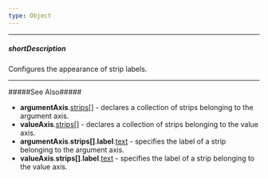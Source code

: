 ```yaml
---
type: Object
---
```

---
##### shortDescription
Configures the appearance of strip labels.

---
#####See Also#####
- **argumentAxis**.[strips[]](/Documentation/ApiReference/Data_Visualization_Widgets/dxChart/Configuration/argumentAxis/strips/) - declares a collection of strips belonging to the argument axis.
- **valueAxis**.[strips[]](/Documentation/ApiReference/Data_Visualization_Widgets/dxChart/Configuration/valueAxis/strips/) - declares a collection of strips belonging to the value axis.
- **argumentAxis**.**strips[]**.**label**.[text](/api-reference/20%20Data%20Visualization%20Widgets/dxChart/1%20Configuration/argumentAxis/strips/label/text.md '/Documentation/ApiReference/Data_Visualization_Widgets/dxChart/Configuration/argumentAxis/strips/label/#text') - specifies the label of a strip belonging to the argument axis.
- **valueAxis**.**strips[]**.**label**.[text](/api-reference/20%20Data%20Visualization%20Widgets/dxChart/1%20Configuration/valueAxis/strips/label/text.md '/Documentation/ApiReference/Data_Visualization_Widgets/dxChart/Configuration/valueAxis/strips/label/#text') - specifies the label of a strip belonging to the value axis.